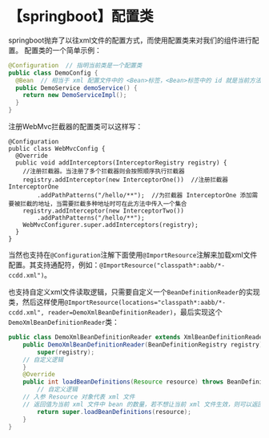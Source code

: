 # 【springboot】配置类
springboot抛弃了以往xml文件的配置方式，而使用配置类来对我们的组件进行配置。
配置类的一个简单示例：
```java
@Configuration  // 指明当前类是一个配置类
public class DemoConfig {
  @Bean  // 相当于 xml 配置文件中的 <Bean>标签，<Bean>标签中的 id 就是当前方法的方法名
  public DemoService demoService() {
    return new DemoServiceImpl();
  }
}
```

注册WebMvc拦截器的配置类可以这样写：
```
@Configuration
public class WebMvcConfig {
  @Override
  public void addInterceptors(InterceptorRegistry registry) {
    //注册拦截器。当注册了多个拦截器则会按照顺序执行拦截器
    registry.addInterceptor(new InterceptorOne())  //注册拦截器 InterceptorOne
        .addPathPatterns("/hello/**");  //为拦截器 InterceptorOne 添加需要被拦截的地址，当需要拦截多种地址时可在此方法中传入一个集合
    registry.addInterceptor(new InterceptorTwo())
        .addPathPatterns("/hello/**");
    WebMvcConfigurer.super.addInterceptors(registry);
  }
}
```

当然也支持在`@Configuration`注解下面使用`@ImportResource`注解来加载xml文件配置。其支持通配符，例如：`@ImportResource("classpath*:aabb/*-ccdd.xml")`。

也支持自定义xml文件读取逻辑，只需要自定义一个`BeanDefinitionReader`的实现类，然后这样使用`@ImportResource(locations="classpath*:aabb/*-ccdd.xml", reader=DemoXmlBeanDefinitionReader)`，最后实现这个`DemoXmlBeanDefinitionReader`类：
```java
public class DemoXmlBeanDefinitionReader extends XmlBeanDefinitionReader {
	public DemoXmlBeanDefinitionReader(BeanDefinitionRegistry registry) {
		super(registry);
    // 自定义逻辑
	}
	@Override
	public int loadBeanDefinitions(Resource resource) throws BeanDefinitionStoreException {
		// 自定义逻辑
    // 入参 Resource 对象代表 xml 文件
    // 返回值为当前 xml 文件中 bean 的数量，若不想让当前 xml 文件生效，则可以返回 0
		return super.loadBeanDefinitions(resource);
	}
}
```